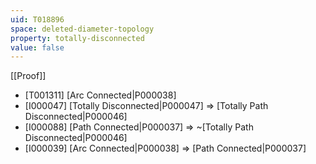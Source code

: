 ```yaml
---
uid: T018896
space: deleted-diameter-topology
property: totally-disconnected
value: false
---
```

[[Proof]]

* [T001311] [Arc Connected|P000038]
* [I000047] [Totally Disconnected|P000047] => [Totally Path Disconnected|P000046]
* [I000088] [Path Connected|P000037] => ~[Totally Path Disconnected|P000046]
* [I000039] [Arc Connected|P000038] => [Path Connected|P000037]

